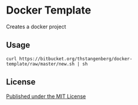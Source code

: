 # Docker Template

Creates a docker project


## Usage 

`curl https://bitbucket.org/thstangenberg/docker-template/raw/master/new.sh | sh`




## License ##

[Published under the MIT License][LICENSE]

[DOCKERHUB]: https://hub.docker.com/u/thstangenberg/imagename
[LICENSE]: https://bitbucket.org/thstangenberg/docker-baseimage/src/master/LICENSE.md "Published under the MIT License"